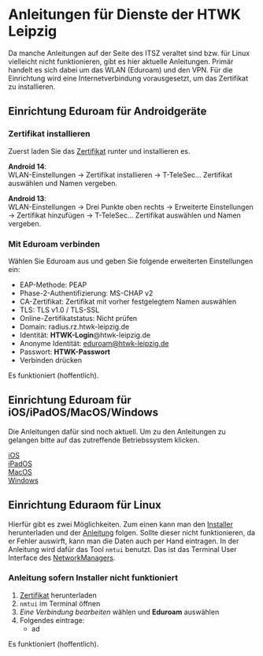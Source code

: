 # Anleitungen für Dienste der HTWK Leipzig

Da manche Anleitungen auf der Seite des ITSZ veraltet sind bzw. für Linux vielleicht nicht funktionieren, gibt es hier aktuelle Anleitungen. Primär handelt es sich dabei um das WLAN (Eduroam) und den VPN. Für die Einrichtung wird eine Internetverbindung vorausgesetzt, um das Zertifikat zu installieren.

## Einrichtung Eduroam für Androidgeräte

### Zertifikat installieren

Zuerst laden Sie das [Zertifikat](T-TeleSec_GlobalRoot_Class_2.crt) runter und installieren es. 

**Android 14**:  
WLAN-Einstellungen -> Zertifikat installieren -> T-TeleSec... Zertifikat auswählen und Namen vergeben.

**Android 13**:  
WLAN-Einstellungen -> Drei Punkte oben rechts -> Erweiterte Einstellungen -> Zertifikat hinzufügen ->  T-TeleSec... Zertifikat auswählen und Namen vergeben.

### Mit Eduroam verbinden

Wählen Sie Eduroam aus und geben Sie folgende erweiterten Einstellungen ein:  

   - EAP-Methode: PEAP
   - Phase-2-Authentifizierung: MS-CHAP v2
   - CA-Zertifikat: Zertifikat mit vorher festgelegtem Namen auswählen
   - TLS: TLS v1.0 / TLS-SSL
   - Online-Zertifikatstatus: Nicht prüfen
   - Domain: radius.rz.htwk-leipzig.de
   - Identität: **HTWK-Login**@htwk-leipzig.de
   - Anonyme Identität: eduroam@htwk-leipzig.de
   - Passwort: **HTWK-Passwort**
   - Verbinden drücken  

Es funktioniert (hoffentlich).

## Einrichtung Eduroam für iOS/iPadOS/MacOS/Windows

Die Anleitungen dafür sind noch aktuell. Um zu den Anleitungen zu gelangen bitte auf das zutreffende Betriebssystem klicken.  

[iOS](https://itsz.htwk-leipzig.de/dienste/wlan/einrichtung-unter-macos/einrichtung-unter-ios-ipad/einrichtung-auf-dem-iphone)  
[iPadOS](https://itsz.htwk-leipzig.de/dienste/wlan/einrichtung-unter-macos/einrichtung-unter-ios-ipad)  
[MacOS](https://itsz.htwk-leipzig.de/dienste/wlan/einrichtung-unter-macos/einrichtung-unter-ios-ipad/einrichtung-auf-dem-iphone/einrichtung-unter-macos)  
[Windows](https://itsz.htwk-leipzig.de/dienste/wlan/einrichtung-unter-windows) 

## Einrichtung Eduraom für Linux

Hierfür gibt es zwei Möglichkeiten. Zum einen kann man den [Installer](https://cat.eduroam.org/?idp=5142) herunterladen und der [Anleitung](https://itsz.htwk-leipzig.de/dienste/wlan/einrichtung-unter-linux) folgen. Sollte dieser nicht funktionieren, da er Fehler auswirft, kann man die Daten auch per Hand eintragen. In der Anleitung wird dafür das Tool `nmtui` benutzt. Das ist das Terminal User Interface des [NetworkManagers](https://wiki.archlinux.org/title/NetworkManager). 

### Anleitung sofern Installer nicht funktioniert

1. [Zertifikat](tbd) herunterladen
2. `nmtui` im Terminal öffnen
3. *Eine Verbindung bearbeiten* wählen und **Eduroam** auswählen
4. Folgendes eintrage:
   - ad

Es funktioniert (hoffentlich).